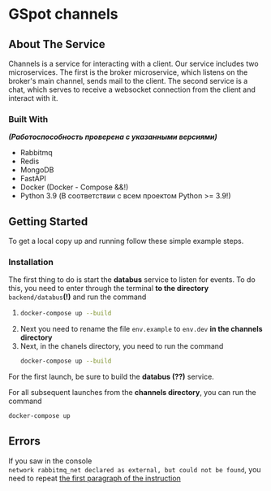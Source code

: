<a name="readme-channels"></a>
<h1>GSpot сhannels</h1>

<!-- PROJECT LOGO -->
<!-- TABLE OF CONTENTS -->

[//]: # ()
[//]: # (<details>)

[//]: # (  <summary> <b>Navigation</b></summary>)

[//]: # (  <ol>)

[//]: # (    <li>)

[//]: # (      <a href="#about-the-service">About The service</a> )

[//]: # (    </li>)

[//]: # (    <li>)

[//]: # (      <a href="#getting-started">Getting Started</a>)

[//]: # (      <ul>)

[//]: # (        <li><a href="#installation">Installation</a></li>)

[//]: # (      </ul>)

[//]: # (    </li>)

[//]: # (    <li><a href="#usage">Usage</a></li>)

[//]: # (    <li><a href="#acknowledgments">Acknowledgments</a></li>)

[//]: # (  </ol>)

[//]: # (</details>)



<!-- ABOUT THE SERVICE -->
## About The Service

Channels is a service for interacting with a client. Our service includes two microservices. The first is the broker microservice, which listens on the broker's main channel, sends mail to the client. 
The second service is a chat, which serves to receive a websocket connection from the client and interact with it.

### Built With
_**(Работоспособность проверена с указанными версиями)**_

* Rabbitmq 
* Redis
* MongoDB
* FastAPI
* Docker (Docker - Compose &&!)
* Python 3.9 (В соответствии с всем проектом Python >= 3.9!)

<!-- GETTING STARTED -->
## Getting Started

To get a local copy up and running follow these simple example steps.


### Installation

The first thing to do is start the **databus** service to listen for events. 
To do this, you need to enter through the terminal **to the directory** `backend/databus`**(!)** and run the command
1. ```sh
   docker-compose up --build
   ```
2. Next you need to rename the file `env.example` to `env.dev` **in the channels directory**
3. Next, in the chanels directory, you need to run the command
   ```sh
   docker-compose up --build
   ```
For the first launch, be sure to build the **databus (??)** service. 

For all subsequent launches from the **channels directory**, you can run the command
   ```sh
   docker-compose up
   ```


[//]: # (<!-- USAGE EXAMPLES -->)

[//]: # (## Usage)

[//]: # ()
[//]: # (In order for the client to connect to this service, you need to make a websocket connection to ...)

[//]: # ()
[//]: # (<p align="right">&#40;<a href="#readme-top">back to top</a>&#41;</p>)


<!-- ERORORS -->
## Errors
If you saw in the console  
`network rabbitmq_net declared as external, but could not be found`,  you need to repeat  <a href="#installation"> the first paragraph of the instruction </a>








